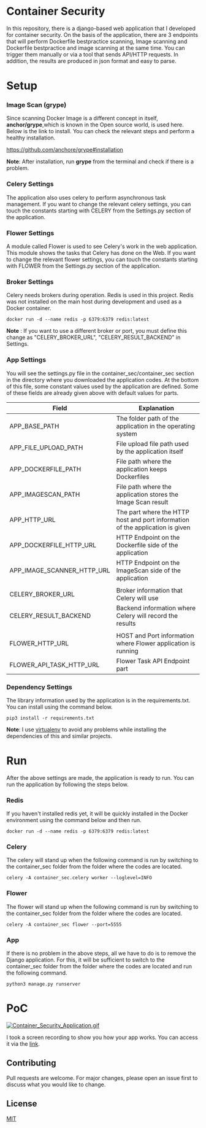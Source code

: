 # Container Security

In this repository, there is a django-based web application that I developed for container security. On the basis of the application, there are 3 endpoints that will perform Dockerfile bestpractice scanning, Image scanning and Dockerfile bestpractice and image scanning at the same time. You can trigger them manually or via a tool that sends API/HTTP requests. In addition, the results are produced in json format and easy to parse.

# Setup


### Image Scan (grype)
Since scanning Docker Image is a different concept in itself, **anchor/grype**,which is known in the Open source world, is used here. Below is the link to install. You can check the relevant steps and perform a healthy installation.

https://github.com/anchore/grype#installation

**Note**: After installation, run **grype** from the terminal and check if there is a problem.

### Celery Settings 
The application also uses celery to perform asynchronous task management. If you want to change the relevant celery settings, you can touch the constants starting with CELERY from the Settings.py section of the application.

### Flower Settings 
A module called Flower is used to see Celery's work in the web application. This module shows the tasks that Celery has done on the Web. If you want to change the relevant flower settings, you can touch the constants starting with FLOWER from the Settings.py section of the application.

### Broker Settings
Celery needs brokers during operation. Redis is used in this project. Redis was not installed on the main host during development and used as a Docker container.

    docker run -d --name redis -p 6379:6379 redis:latest

**Note** : If you want to use a different broker or port, you must define this change as "CELERY_BROKER_URL", "CELERY_RESULT_BACKEND" in Settings.
 

### App Settings 
You will see the settings.py file in the container_sec/container_sec section in the directory where you downloaded the application codes. At the bottom of this file, some constant values used by the application are defined. Some of these fields are already given above with default values for parts.

| Field | Explanation |
|--|--|
| APP_BASE_PATH | The folder path of the application in the operating system |
| APP_FILE_UPLOAD_PATH | File upload file path used by the application itself |
| APP_DOCKERFILE_PATH | File path where the application keeps Dockerfiles |
| APP_IMAGESCAN_PATH | File path where the application stores the Image Scan result |
| APP_HTTP_URL | The part where the HTTP host and port information of the application is given |
| APP_DOCKERFILE_HTTP_URL | HTTP Endpoint on the Dockerfile side of the application |
| APP_IMAGE_SCANNER_HTTP_URL | HTTP Endpoint on the ImageScan side of the application |
|||
| CELERY_BROKER_URL | Broker information that Celery will use |
| CELERY_RESULT_BACKEND | Backend information where Celery will record the results |
|||
| FLOWER_HTTP_URL | HOST and Port information where Flower application is running |
| FLOWER_API_TASK_HTTP_URL | Flower Task API Endpoint part |

### Dependency Settings
 The library information used by the application is in the requirements.txt. You can install using the command below.
 
    pip3 install -r requirements.txt

**Note**: I use [virtualenv](https://virtualenv.pypa.io/en/latest/) to avoid any problems while installing the dependencies of this and similar projects.

# Run
After the above settings are made, the application is ready to run. You can run the application by following the steps below.

### Redis
If you haven't installed redis yet, it will be quickly installed in the Docker environment using the command below and then run.

    docker run -d --name redis -p 6379:6379 redis:latest

### Celery
The celery will stand up when the following command is run by switching to the container_sec folder from the folder where the codes are located.

    celery -A container_sec.celery worker --loglevel=INFO

### Flower
The flower will stand up when the following command is run by switching to the container_sec folder from the folder where the codes are located.

    celery -A container_sec flower --port=5555

### App
If there is no problem in the above steps, all we have to do is to remove the Django application. For this, it will be sufficient to switch to the container_sec folder from the folder where the codes are located and run the following command.

    python3 manage.py runserver

# PoC
[![Container_Security_Application.gif](https://s9.gifyu.com/images/Container_Security_Application.gif)](https://gifyu.com/image/SmECA)

I took a screen recording to show you how your app works. You can access it via the [link](www.youtube.com/watch?v=Q3AzFpCBPZM).

## Contributing
Pull requests are welcome. For major changes, please open an issue first to discuss what you would like to change.

## License
[MIT](https://choosealicense.com/licenses/mit/)